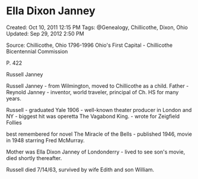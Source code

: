 # Ella Dixon Janney

Created: Oct 10, 2011 12:15 PM
Tags: @Genealogy, Chillicothe, Dixon, Ohio
Updated: Sep 29, 2012 2:50 PM

Source: Chillicothe, Ohio 1796-1996 Ohio's First Capital - Chillicothe Bicentennial Commission

P. 422

Russell Janney

Russell Janney - from Wilmington, moved to Chillicothe as a child. Father - Reynold Janney - inventor, world traveler, principal of Ch. HS for many years.

Russell - graduated Yale 1906 - well-known theater producer in London and NY - biggest hit was operetta The Vagabond King. - wrote for Zeigfield Follies

best remembered for novel The Miracle of the Bells - published 1946, movie in 1948 starring Fred McMurray.

Mother was Ella Dixon Janney of Londonderry - lived to see son's movie, died shortly thereafter.

Russell died 7/14/63, survived by wife Edith and son William.